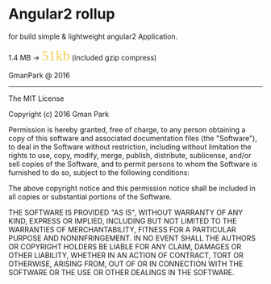 # Angular2 rollup

for build simple & lightweight angular2 Application.

1.4 MB -> <span style="color: #f2cf4a; font-family: Babas; font-size: 2em;">51kb</span>
 (included gzip compress)
 
GmanPark @ 2016

* * *

The MIT License

Copyright (c) 2016 Gman Park

Permission is hereby granted, free of charge, to any person
obtaining a copy of this software and associated documentation
files (the "Software"), to deal in the Software without
restriction, including without limitation the rights to use,
copy, modify, merge, publish, distribute, sublicense, and/or sell
copies of the Software, and to permit persons to whom the
Software is furnished to do so, subject to the following
conditions:

The above copyright notice and this permission notice shall be
included in all copies or substantial portions of the Software.

THE SOFTWARE IS PROVIDED "AS IS", WITHOUT WARRANTY OF ANY KIND,
EXPRESS OR IMPLIED, INCLUDING BUT NOT LIMITED TO THE WARRANTIES
OF MERCHANTABILITY, FITNESS FOR A PARTICULAR PURPOSE AND
NONINFRINGEMENT. IN NO EVENT SHALL THE AUTHORS OR COPYRIGHT
HOLDERS BE LIABLE FOR ANY CLAIM, DAMAGES OR OTHER LIABILITY,
WHETHER IN AN ACTION OF CONTRACT, TORT OR OTHERWISE, ARISING
FROM, OUT OF OR IN CONNECTION WITH THE SOFTWARE OR THE USE OR
OTHER DEALINGS IN THE SOFTWARE.
